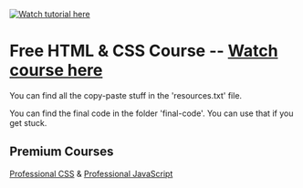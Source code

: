 [![Watch tutorial here](https://img.youtube.com/vi/uDkjZ-UjgX0/0.jpg)](https://www.youtube.com/watch?v=uDkjZ-UjgX0)

# Free HTML & CSS Course -- [Watch course here](https://www.youtube.com/watch?v=uDkjZ-UjgX0)

You can find all the copy-paste stuff in the 'resources.txt' file.

You can find the final code in the folder 'final-code'. You can use that if you get stuck.

## Premium Courses
[Professional CSS](https://bytegrad.com/courses/professional-css) &
[Professional JavaScript](https://bytegrad.com/courses/professional-javascript)

